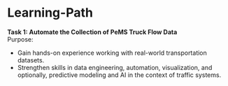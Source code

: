 # Learning-Path

**Task 1: Automate the Collection of PeMS Truck Flow Data**  
Purpose:
- Gain hands-on experience working with real-world transportation datasets. 
- Strengthen skills in data engineering, automation, visualization, and optionally, predictive modeling and AI in the context of traffic systems.

